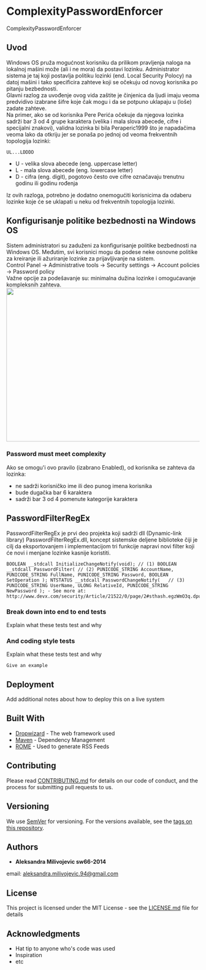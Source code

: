 # ComplexityPasswordEnforcer
ComplexityPasswordEnforcer

## Uvod

Windows OS pruža mogućnost korisniku da prilikom pravljenja naloga na lokalnoj mašini može (ali i ne mora) da postavi lozinku. Administrator sistema je taj koji postavlja politiku lozinki (end. Local Security Polocy) na datoj mašini i tako specificira zahteve koji se očekuju od novog korisnika po pitanju bezbednosti.  
Glavni razlog za uvođenje ovog vida zaštite je činjenica da ljudi imaju veoma predvidivo izabrane šifre koje čak mogu i da se potpuno uklapaju u (loše) zadate zahteve.  
Na primer, ako se od korisnika Pere Perića očekuje da njegova lozinka sadrži bar 3 od 4 grupe karaktera (velika i mala slova abecede, cifre i specijalni znakovi), validna lozinka bi bila Peraperic1999 što je napadačima veoma lako da otkriju jer se ponaša po jednoj od veoma frekventnih topologija lozinki: 
```
UL...LDDDD  
```
- U - velika slova abecede (eng. uppercase letter)  
- L - mala slova abecede (eng. lowercase letter)  
- D - cifra (eng. digit), pogotovo često ove cifre označavaju trenutnu godinu ili godinu rođenja   

Iz ovih razloga, potrebno je dodatno onemogućiti korisnicima da odaberu lozinke koje će se uklapati u neku od frekventnih topologija lozinki.

## Konfigurisanje politike bezbednosti na Windows OS

Sistem administratori su zaduženi za konfigurisanje politike bezbednosti na Windows OS. Međutim, svi korisnici mogu da podese neke osnovne politike za kreiranje ili ažuriranje lozinke za prijavljivanje na sistem.  
Control Panel -> Administrative tools -> Security settings -> Account policies -> Password policy  
Važne opcije za podešavanje su: minimalna dužina lozinke i omogućavanje kompleksnih zahteva.  
<img src="https://user-images.githubusercontent.com/17849956/27335697-ba969418-55cd-11e7-96c8-56012476ca31.png" width="563" height="400" />  


### Password must meet complexity

Ako se omogu'i ovo pravilo (izabrano Enabled), od korisnika se zahteva da lozinka:
- ne sadrži korisničko ime ili deo punog imena korisnika
- bude dugačka bar 6 karaktera
- sadrži bar 3 od 4 pomenute kategorije karaktera

## PasswordFilterRegEx

PasswordFilterRegEx je prvi deo projekta koji sadrži dll (Dynamic-link library) PasswordFilterRegEx.dll, koncept sistemske deljene biblioteke čiji je cilj da eksportovanjem i implementacijom tri funkcije napravi novi filter koji će novi i menjane lozinke kasnije koristiti.

```
BOOLEAN __stdcall InitializeChangeNotify(void);	// (1) BOOLEAN __stdcall PasswordFilter( // (2) PUNICODE_STRING AccountName, PUNICODE_STRING FullName, PUNICODE_STRING Password, BOOLEAN SetOperation ); NTSTATUS __stdcall PasswordChangeNotify(	// (3) PUNICODE_STRING UserName, ULONG RelativeId, PUNICODE_STRING NewPassword ); - See more at: http://www.devx.com/security/Article/21522/0/page/2#sthash.egzWmO3q.dpuf
```

### Break down into end to end tests

Explain what these tests test and why



### And coding style tests

Explain what these tests test and why

```
Give an example
```

## Deployment

Add additional notes about how to deploy this on a live system

## Built With

* [Dropwizard](http://www.dropwizard.io/1.0.2/docs/) - The web framework used
* [Maven](https://maven.apache.org/) - Dependency Management
* [ROME](https://rometools.github.io/rome/) - Used to generate RSS Feeds

## Contributing

Please read [CONTRIBUTING.md](https://gist.github.com/PurpleBooth/b24679402957c63ec426) for details on our code of conduct, and the process for submitting pull requests to us.

## Versioning

We use [SemVer](http://semver.org/) for versioning. For the versions available, see the [tags on this repository](https://github.com/your/project/tags). 

## Authors

* **Aleksandra Milivojevic sw66-2014** 

email: aleksandra.milivojevic.94@gmail.com

## License

This project is licensed under the MIT License - see the [LICENSE.md](LICENSE.md) file for details

## Acknowledgments

* Hat tip to anyone who's code was used
* Inspiration
* etc

